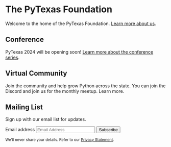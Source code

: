 # The PyTexas Foundation

Welcome to the home of the PyTexas Foundation. [Learn more about us](foundation/about.md).

## Conference
PyTexas 2024 will be opening soon! [Learn more about the conference series](events/index.md).

## Virtual Community
Join the community and help grow Python across the state. You can join the Discord and join us for the monthly meetup. Learn more.

## Mailing List
Sign up with our email list for updates.
        
<form role="form" action="//pytexas.us11.list-manage.com/subscribe/post?u=93d4ab771d0c2e4facc053add&amp;id=fa6aa40a2e" method="post" data-form-email novalidate>
    <div class="form-row">
        <label for="exampleInputEmail2">Email address</label>
        <input type="email" class="form-control" placeholder="Email Address" name="EMAIL" required=>
        <button type="submit" class="btn btn-block" data-loading-text="Sending">Subscribe</button>
    </div>
</form>
<small class="text-muted form-text">
    We'll never share your details. Refer to our <a href="privacy">Privacy Statement</a>.
</small>